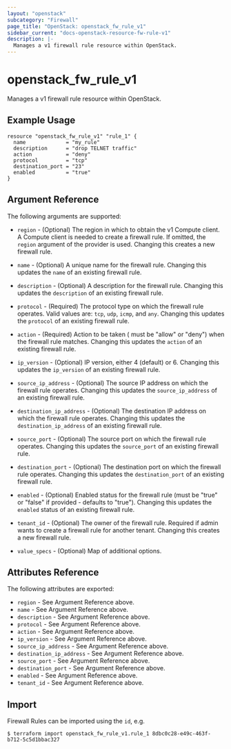```yaml
---
layout: "openstack"
subcategory: "Firewall"
page_title: "OpenStack: openstack_fw_rule_v1"
sidebar_current: "docs-openstack-resource-fw-rule-v1"
description: |-
  Manages a v1 firewall rule resource within OpenStack.
---
```


# openstack\_fw\_rule\_v1

Manages a v1 firewall rule resource within OpenStack.

## Example Usage

```hcl
resource "openstack_fw_rule_v1" "rule_1" {
  name             = "my_rule"
  description      = "drop TELNET traffic"
  action           = "deny"
  protocol         = "tcp"
  destination_port = "23"
  enabled          = "true"
}
```

## Argument Reference

The following arguments are supported:

* `region` - (Optional) The region in which to obtain the v1 Compute client.
    A Compute client is needed to create a firewall rule. If omitted, the
    `region` argument of the provider is used. Changing this creates a new
    firewall rule.

* `name` - (Optional) A unique name for the firewall rule. Changing this
    updates the `name` of an existing firewall rule.

* `description` - (Optional) A description for the firewall rule. Changing this
    updates the `description` of an existing firewall rule.

* `protocol` - (Required) The protocol type on which the firewall rule operates.
    Valid values are: `tcp`, `udp`, `icmp`, and `any`. Changing this updates the
    `protocol` of an existing firewall rule.

* `action` - (Required) Action to be taken ( must be "allow" or "deny") when the
    firewall rule matches. Changing this updates the `action` of an existing
    firewall rule.

* `ip_version` - (Optional) IP version, either 4 (default) or 6. Changing this
    updates the `ip_version` of an existing firewall rule.

* `source_ip_address` - (Optional) The source IP address on which the firewall
    rule operates. Changing this updates the `source_ip_address` of an existing
    firewall rule.

* `destination_ip_address` - (Optional) The destination IP address on which the
    firewall rule operates. Changing this updates the `destination_ip_address`
    of an existing firewall rule.

* `source_port` - (Optional) The source port on which the firewall
    rule operates. Changing this updates the `source_port` of an existing
    firewall rule.

* `destination_port` - (Optional) The destination port on which the firewall
    rule operates. Changing this updates the `destination_port` of an existing
    firewall rule.

* `enabled` - (Optional) Enabled status for the firewall rule (must be "true"
    or "false" if provided - defaults to "true"). Changing this updates the
    `enabled` status of an existing firewall rule.

* `tenant_id` - (Optional) The owner of the firewall rule. Required if admin
    wants to create a firewall rule for another tenant. Changing this creates a
    new firewall rule.

* `value_specs` - (Optional) Map of additional options.

## Attributes Reference

The following attributes are exported:

* `region` - See Argument Reference above.
* `name` - See Argument Reference above.
* `description` - See Argument Reference above.
* `protocol` - See Argument Reference above.
* `action` - See Argument Reference above.
* `ip_version` - See Argument Reference above.
* `source_ip_address` - See Argument Reference above.
* `destination_ip_address` - See Argument Reference above.
* `source_port` - See Argument Reference above.
* `destination_port` - See Argument Reference above.
* `enabled` - See Argument Reference above.
* `tenant_id` - See Argument Reference above.

## Import

Firewall Rules can be imported using the `id`, e.g.

```
$ terraform import openstack_fw_rule_v1.rule_1 8dbc0c28-e49c-463f-b712-5c5d1bbac327
```
